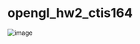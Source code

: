 # opengl_hw2_ctis164
![image](https://github.com/user-attachments/assets/41ea318f-e999-4a6f-8114-55b03b2391de)
